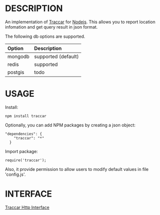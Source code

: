 DESCRIPTION
============

An implementation of [Traccar](https://www.traccar.org) for [Nodejs](http://nodejs.org/). This allows you to report location infomation and get query result in json format.

The following db options are supported.

 Option                                       | Description
:---------------------------------------------|:----------------------
mongodb                                       | supported (default)
redis                                         | supported
postgis                                       | todo

USAGE
============

Install:

```
npm install traccar
```

Optionally, you can add NPM packages by creating a json object:

```
"dependencies": {
    "traccar": "*"
  }
```

Import package:

```
require('traccar');
```

Also, it provide permission to allow users to modify default values in file 'config.js'.

INTERFACE
============

[Traccar Http Interface](https://github.com/goshx/node-traccar/wiki/Interface)
